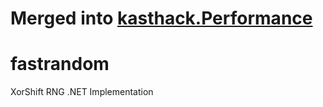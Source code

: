 Merged into [kasthack.Performance](https://github.com/old-kasthack-s-projects/kasthack.Performance)
=======================


fastrandom
==========

XorShift RNG .NET Implementation

